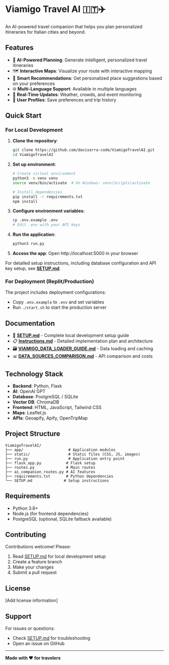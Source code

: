 # Viamigo Travel AI 🇮🇹✈️

An AI-powered travel companion that helps you plan personalized itineraries for Italian cities and beyond.

## Features

- 🤖 **AI-Powered Planning**: Generate intelligent, personalized travel itineraries
- 🗺️ **Interactive Maps**: Visualize your route with interactive mapping
- 🎯 **Smart Recommendations**: Get personalized place suggestions based on your preferences
- 🌐 **Multi-Language Support**: Available in multiple languages
- 📱 **Real-Time Updates**: Weather, crowds, and event monitoring
- 💾 **User Profiles**: Save preferences and trip history

## Quick Start

### For Local Development

1. **Clone the repository**:
   ```bash
   git clone https://github.com/daviserra-code/ViamigoTravelAI.git
   cd ViamigoTravelAI
   ```

2. **Set up environment**:
   ```bash
   # Create virtual environment
   python3 -m venv venv
   source venv/bin/activate  # On Windows: venv\Scripts\activate
   
   # Install dependencies
   pip install -r requirements.txt
   npm install
   ```

3. **Configure environment variables**:
   ```bash
   cp .env.example .env
   # Edit .env with your API keys
   ```

4. **Run the application**:
   ```bash
   python3 run.py
   ```

5. **Access the app**: Open http://localhost:5000 in your browser

For detailed setup instructions, including database configuration and API key setup, see **[SETUP.md](SETUP.md)**.

### For Deployment (Replit/Production)

The project includes deployment configurations:
- Copy `.env.example` to `.env` and set variables
- Run `./start.sh` to start the production server

## Documentation

- 📖 **[SETUP.md](SETUP.md)** - Complete local development setup guide
- 📋 **[Instructions.md](Instructions.md)** - Detailed implementation plan and architecture
- 🗃️ **[VIAMIGO_DATA_LOADER_GUIDE.md](VIAMIGO_DATA_LOADER_GUIDE.md)** - Data loading and caching
- 📊 **[DATA_SOURCES_COMPARISON.md](DATA_SOURCES_COMPARISON.md)** - API comparison and costs

## Technology Stack

- **Backend**: Python, Flask
- **AI**: OpenAI GPT
- **Database**: PostgreSQL / SQLite
- **Vector DB**: ChromaDB
- **Frontend**: HTML, JavaScript, Tailwind CSS
- **Maps**: Leaflet.js
- **APIs**: Geoapify, Apify, OpenTripMap

## Project Structure

```
ViamigoTravelAI/
├── app/                    # Application modules
├── static/                 # Static files (CSS, JS, images)
├── run.py                  # Application entry point
├── flask_app.py           # Flask setup
├── routes.py              # Main routes
├── ai_companion_routes.py # AI features
├── requirements.txt       # Python dependencies
└── SETUP.md              # Setup instructions
```

## Requirements

- Python 3.8+
- Node.js (for frontend dependencies)
- PostgreSQL (optional, SQLite fallback available)

## Contributing

Contributions welcome! Please:
1. Read [SETUP.md](SETUP.md) for local development setup
2. Create a feature branch
3. Make your changes
4. Submit a pull request

## License

[Add license information]

## Support

For issues or questions:
- Check [SETUP.md](SETUP.md) for troubleshooting
- Open an issue on GitHub

---

**Made with ❤️ for travelers**

